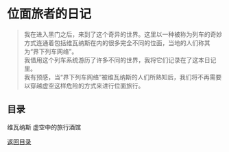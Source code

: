 # 位面旅者的日记
>我在进入黑门之后，来到了这个奇异的世界。这里以一种被称为列车的奇妙方式连通着包括维瓦纳斯在内的很多完全不同的位面，当地的人们称其为“界下列车网络”。  
我借用这个列车系统游历了许多不同的世界，我将它们记录在了这本日记里。  
我有预感，当“界下列车网络”被维瓦纳斯的人们所熟知后，我们将不再需要以穿越虚空这样危险的方式来进行位面旅行。


## 目录
维瓦纳斯
虚空中的旅行酒馆




[返回目录](界下列车网络_目录.md)